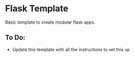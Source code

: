 # Flask Template

Basic template to create modular flask apps.

## To Do:
- Update this template with all the instructions to set this up
